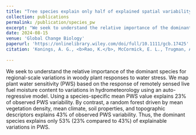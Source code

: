 ```yaml
---
title: "Tree species explain only half of explained spatial variability in plant water sensitivity"
collection: publications
permalink: /publication/species_pw
excerpt: "We seek to understand the relative importance of the dominant species for regional-scale variations in woody plant responses to water stress."
date: 2024-08-15
venue: 'Global Change Biology'
paperurl: 'https://onlinelibrary.wiley.com/doi/full/10.1111/gcb.17425'
citation: 'Konings, A. G., <b>Rao, K.</b>, McCormick, E. L., Trugman, A. T., Williams, A. P., Diffenbaugh, N. S., Yebra, M., & Zhao, M. (2024). Tree species explain only half of explained spatial variability in plant water sensitivity. Global Change Biology, 30, e17425.'
 
---
```


We seek to understand the relative importance of the dominant species for regional-scale variations in woody plant responses to water stress. We map plant water sensitivity (PWS) based on the response of remotely sensed live fuel moisture content to variations in hydrometeorology using an auto-regressive model. Using a species-specific mean PWS value explains 23% of observed PWS variability. By contrast, a random forest driven by mean vegetation density, mean climate, soil properties, and topographic descriptors explains 43% of observed PWS variability. Thus, the dominant species explains only 53% (23% compared to 43%) of explainable variations in PWS.
